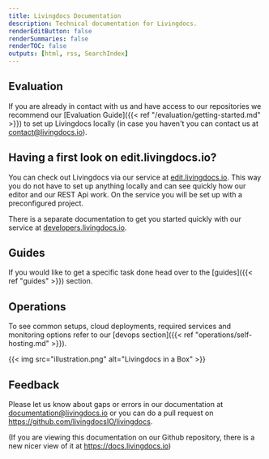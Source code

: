 ```yaml
---
title: Livingdocs Documentation
description: Technical documentation for Livingdocs.
renderEditButton: false
renderSummaries: false
renderTOC: false
outputs: [html, rss, SearchIndex]
---
```


<!-- ## Learn important concepts and features

In our [learn]({{< ref "learn" >}}) section you can find an introduction to the most important concepts of Livingdocs which will make using and configuring our product much easier. -->


## Evaluation

If you are already in contact with us and have access to our repositories we recommend our [Evaluation Guide]({{< ref "/evaluation/getting-started.md" >}}) to set up Livingdocs locally (in case you haven't you can contact us at contact@livingdocs.io).


## Having a first look on edit.livingdocs.io?

You can check out Livingdocs via our service at [edit.livingdocs.io](https://edit.livingdocs.io). This way you do not have to set up anything locally and can see quickly how our editor and our REST Api work. On the service you will be set up with a preconfigured project.

There is a separate documentation to get you started quickly with our service at [developers.livingdocs.io](https://developers.livingdocs.io).


## Guides

If you would like to get a specific task done head over to the [guides]({{< ref "guides" >}}) section.


## Operations

To see common setups, cloud deployments, required services and monitoring options refer to our [devops section]({{< ref "operations/self-hosting.md" >}}).


{{< img src="illustration.png" alt="Livingdocs in a Box" >}}


## Feedback

Please let us know about gaps or errors in our documentation at [documentation@livingdocs.io](mailto:documentation@livingdocs.io) or you can do a pull request on https://github.com/livingdocsIO/livingdocs.

(If you are viewing this documentation on our Github repository, there is a new nicer view of it at https://docs.livingdocs.io)
